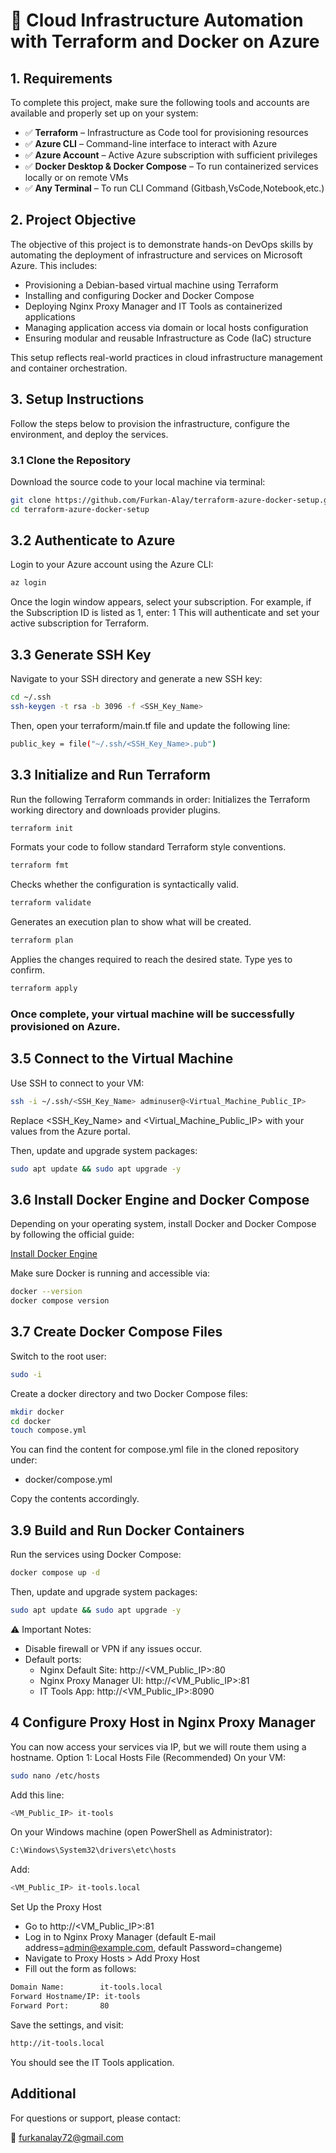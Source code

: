 # 🚀 Cloud Infrastructure Automation with Terraform and Docker on Azure

## 1. Requirements

To complete this project, make sure the following tools and accounts are available and properly set up on your system:

- ✅ **Terraform** – Infrastructure as Code tool for provisioning resources
- ✅ **Azure CLI** – Command-line interface to interact with Azure
- ✅ **Azure Account** – Active Azure subscription with sufficient privileges
- ✅ **Docker Desktop & Docker Compose** – To run containerized services locally or on remote VMs
- ✅ **Any Terminal** – To run CLI Command (Gitbash,VsCode,Notebook,etc.)

## 2. Project Objective

The objective of this project is to demonstrate hands-on DevOps skills by automating the deployment of infrastructure and services on Microsoft Azure. This includes:

- Provisioning a Debian-based virtual machine using Terraform
- Installing and configuring Docker and Docker Compose
- Deploying Nginx Proxy Manager and IT Tools as containerized applications
- Managing application access via domain or local hosts configuration
- Ensuring modular and reusable Infrastructure as Code (IaC) structure

This setup reflects real-world practices in cloud infrastructure management and container orchestration.

## 3. Setup Instructions

Follow the steps below to provision the infrastructure, configure the environment, and deploy the services.

### 3.1 Clone the Repository

Download the source code to your local machine via terminal:

```bash
git clone https://github.com/Furkan-Alay/terraform-azure-docker-setup.git
cd terraform-azure-docker-setup
```

## 3.2 Authenticate to Azure

Login to your Azure account using the Azure CLI:
```bash
az login
```
Once the login window appears, select your subscription. For example, if the Subscription ID is listed as 1, enter: 1
This will authenticate and set your active subscription for Terraform.

## 3.3 Generate SSH Key

Navigate to your SSH directory and generate a new SSH key:
```bash
cd ~/.ssh
ssh-keygen -t rsa -b 3096 -f <SSH_Key_Name>
```
Then, open your terraform/main.tf file and update the following line:
```bash
public_key = file("~/.ssh/<SSH_Key_Name>.pub")
```

## 3.3 Initialize and Run Terraform
Run the following Terraform commands in order:
Initializes the Terraform working directory and downloads provider plugins.
```bash
terraform init
```
Formats your code to follow standard Terraform style conventions.
```bash
terraform fmt
```
Checks whether the configuration is syntactically valid.
```bash
terraform validate
```
Generates an execution plan to show what will be created.
```bash
terraform plan
```
Applies the changes required to reach the desired state. Type yes to confirm.
```bash
terraform apply
```
### Once complete, your virtual machine will be successfully provisioned on Azure.

## 3.5 Connect to the Virtual Machine
Use SSH to connect to your VM:
```bash
ssh -i ~/.ssh/<SSH_Key_Name> adminuser@<Virtual_Machine_Public_IP>
```
Replace <SSH_Key_Name> and <Virtual_Machine_Public_IP> with your values from the Azure portal.

Then, update and upgrade system packages:
```bash
sudo apt update && sudo apt upgrade -y
```

## 3.6 Install Docker Engine and Docker Compose
Depending on your operating system, install Docker and Docker Compose by following the official guide:

[Install Docker Engine](https://docs.docker.com/engine/install/)

Make sure Docker is running and accessible via:
```bash
docker --version
docker compose version
```
## 3.7 Create Docker Compose Files
Switch to the root user:

```bash
sudo -i
```
Create a docker directory and two Docker Compose files:

```bash
mkdir docker
cd docker
touch compose.yml
```
You can find the content for compose.yml file in the cloned repository under:
- docker/compose.yml

Copy the contents accordingly.

## 3.9 Build and Run Docker Containers
Run the services using Docker Compose:

```bash
docker compose up -d
```

Then, update and upgrade system packages:
```bash
sudo apt update && sudo apt upgrade -y
```
⚠️ Important Notes:
- Disable firewall or VPN if any issues occur.
- Default ports:
  - Nginx Default Site: http://<VM_Public_IP>:80
  - Nginx Proxy Manager UI: http://<VM_Public_IP>:81
  - IT Tools App: http://<VM_Public_IP>:8090
 
## 4 Configure Proxy Host in Nginx Proxy Manager
You can now access your services via IP, but we will route them using a hostname.
Option 1: Local Hosts File (Recommended)
On your VM:

```bash
sudo nano /etc/hosts
```
Add this line:
```bash
<VM_Public_IP> it-tools
```
On your Windows machine (open PowerShell as Administrator):
```bash
C:\Windows\System32\drivers\etc\hosts
```
Add:
```bash
<VM_Public_IP> it-tools.local
```
Set Up the Proxy Host
- Go to http://<VM_Public_IP>:81
- Log in to Nginx Proxy Manager (default E-mail address=admin@example.com, default Password=changeme)
- Navigate to Proxy Hosts > Add Proxy Host
- Fill out the form as follows:
```bash
Domain Name:        it-tools.local
Forward Hostname/IP: it-tools
Forward Port:       80
```
Save the settings, and visit:
```bash
http://it-tools.local
```
You should see the IT Tools application.
## Additional
For questions or support, please contact:

📧 furkanalay72@gmail.com
